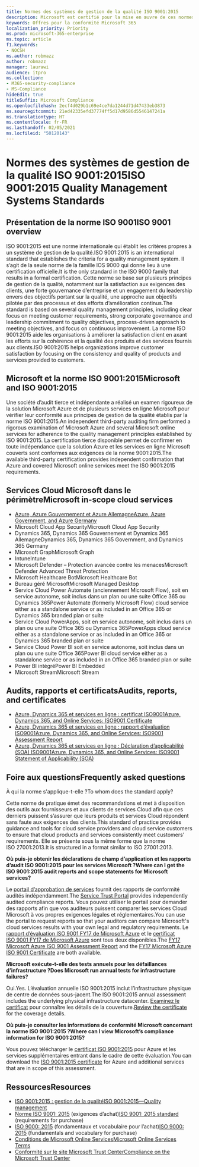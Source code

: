 ```yaml
---
title: Normes des systèmes de gestion de la qualité ISO 9001:2015
description: Microsoft est certifié pour la mise en œuvre de ces normes de gestion de la qualité.
keywords: Offres pour la conformité Microsoft 365
localization_priority: Priority
ms.prod: microsoft-365-enterprise
ms.topic: article
f1.keywords:
- NOCSH
ms.author: robmazz
author: robmazz
manager: laurawi
audience: itpro
ms.collection:
- M365-security-compliance
- MS-Compliance
hideEdit: true
titleSuffix: Microsoft Compliance
ms.openlocfilehash: 2ecf4d029b1c69e4ce7da1244d71d47433eb3873
ms.sourcegitcommit: 21ed42335efd37774ff5d17d9586d5546147241a
ms.translationtype: HT
ms.contentlocale: fr-FR
ms.lasthandoff: 02/05/2021
ms.locfileid: "50120143"
---
```

# <a name="iso-90012015-quality-management-systems-standards"></a><span data-ttu-id="2b1ba-104">Normes des systèmes de gestion de la qualité ISO 9001:2015</span><span class="sxs-lookup"><span data-stu-id="2b1ba-104">ISO 9001:2015 Quality Management Systems Standards</span></span>

## <a name="iso-9001-overview"></a><span data-ttu-id="2b1ba-105">Présentation de la norme ISO 9001</span><span class="sxs-lookup"><span data-stu-id="2b1ba-105">ISO 9001 overview</span></span>

<span data-ttu-id="2b1ba-106">ISO 9001:2015 est une norme internationale qui établit les critères propres à un système de gestion de la qualité.</span><span class="sxs-lookup"><span data-stu-id="2b1ba-106">ISO 9001:2015 is an international standard that establishes the criteria for a quality management system.</span></span> <span data-ttu-id="2b1ba-107">Il s’agit de la seule norme de la famille IOS 9000 qui donne lieu à une certification officielle.</span><span class="sxs-lookup"><span data-stu-id="2b1ba-107">It is the only standard in the ISO 9000 family that results in a formal certification.</span></span> <span data-ttu-id="2b1ba-108">Cette norme se base sur plusieurs principes de gestion de la qualité, notamment sur la satisfaction aux exigences des clients, une forte gouvernance d’entreprise et un engagement du leadership envers des objectifs portant sur la qualité, une approche aux objectifs pilotée par des processus et des efforts d’amélioration continus.</span><span class="sxs-lookup"><span data-stu-id="2b1ba-108">The standard is based on several quality management principles, including clear focus on meeting customer requirements, strong corporate governance and leadership commitment to quality objectives, process-driven approach to meeting objectives, and focus on continuous improvement.</span></span> <span data-ttu-id="2b1ba-109">La norme ISO 9001:2015 aide les organisations à améliorer la satisfaction client en axant les efforts sur la cohérence et la qualité des produits et des services fournis aux clients.</span><span class="sxs-lookup"><span data-stu-id="2b1ba-109">ISO 9001:2015 helps organizations improve customer satisfaction by focusing on the consistency and quality of products and services provided to customers.</span></span>

## <a name="microsoft-and-iso-90012015"></a><span data-ttu-id="2b1ba-110">Microsoft et la norme ISO 9001:2015</span><span class="sxs-lookup"><span data-stu-id="2b1ba-110">Microsoft and ISO 9001:2015</span></span>

<span data-ttu-id="2b1ba-111">Une société d’audit tierce et indépendante a réalisé un examen rigoureux de la solution Microsoft Azure et de plusieurs services en ligne Microsoft pour vérifier leur conformité aux principes de gestion de la qualité établis par la norme ISO 9001:2015.</span><span class="sxs-lookup"><span data-stu-id="2b1ba-111">An independent third-party auditing firm performed a rigorous examination of Microsoft Azure and several Microsoft online services for adherence to the quality management principles established by ISO 9001:2015.</span></span> <span data-ttu-id="2b1ba-112">La certification tierce disponible permet de confirmer en toute indépendance que la solution Azure et les services en ligne Microsoft couverts sont conformes aux exigences de la norme 9001:2015.</span><span class="sxs-lookup"><span data-stu-id="2b1ba-112">The available third-party certification provides independent confirmation that Azure and covered Microsoft online services meet the ISO 9001:2015 requirements.</span></span>

## <a name="microsoft-in-scope-cloud-services"></a><span data-ttu-id="2b1ba-113">Services Cloud Microsoft dans le périmètre</span><span class="sxs-lookup"><span data-stu-id="2b1ba-113">Microsoft in-scope cloud services</span></span>

- [<span data-ttu-id="2b1ba-114">Azure, Azure Gouvernement et Azure Allemagne</span><span class="sxs-lookup"><span data-stu-id="2b1ba-114">Azure, Azure Government, and Azure Germany</span></span>](https://aka.ms/AzureCompliance)
- <span data-ttu-id="2b1ba-115">Microsoft Cloud App Security</span><span class="sxs-lookup"><span data-stu-id="2b1ba-115">Microsoft Cloud App Security</span></span>
- <span data-ttu-id="2b1ba-116">Dynamics 365, Dynamics 365 Gouvernement et Dynamics 365 Allemagne</span><span class="sxs-lookup"><span data-stu-id="2b1ba-116">Dynamics 365, Dynamics 365 Government, and Dynamics 365 Germany</span></span>
- <span data-ttu-id="2b1ba-117">Microsoft Graph</span><span class="sxs-lookup"><span data-stu-id="2b1ba-117">Microsoft Graph</span></span>
- <span data-ttu-id="2b1ba-118">Intune</span><span class="sxs-lookup"><span data-stu-id="2b1ba-118">Intune</span></span>
- <span data-ttu-id="2b1ba-119">Microsoft Defender – Protection avancée contre les menaces</span><span class="sxs-lookup"><span data-stu-id="2b1ba-119">Microsoft Defender Advanced Threat Protection</span></span>
- <span data-ttu-id="2b1ba-120">Microsoft Healthcare Bot</span><span class="sxs-lookup"><span data-stu-id="2b1ba-120">Microsoft Healthcare Bot</span></span>
- <span data-ttu-id="2b1ba-121">Bureau géré Microsoft</span><span class="sxs-lookup"><span data-stu-id="2b1ba-121">Microsoft Managed Desktop</span></span>
- <span data-ttu-id="2b1ba-122">Service Cloud Power Automate (anciennement Microsoft Flow), soit en service autonome, soit inclus dans un plan ou une suite Office 365 ou Dynamics 365</span><span class="sxs-lookup"><span data-stu-id="2b1ba-122">Power Automate (formerly Microsoft Flow) cloud service either as a standalone service or as included in an Office 365 or Dynamics 365 branded plan or suite</span></span>
- <span data-ttu-id="2b1ba-123">Service Cloud PowerApps, soit en service autonome, soit inclus dans un plan ou une suite Office 365 ou Dynamics 365</span><span class="sxs-lookup"><span data-stu-id="2b1ba-123">PowerApps cloud service either as a standalone service or as included in an Office 365 or Dynamics 365 branded plan or suite</span></span>
- <span data-ttu-id="2b1ba-124">Service Cloud Power BI soit en service autonome, soit inclus dans un plan ou une suite Office 365</span><span class="sxs-lookup"><span data-stu-id="2b1ba-124">Power BI cloud service either as a standalone service or as included in an Office 365 branded plan or suite</span></span>
- <span data-ttu-id="2b1ba-125">Power BI intégré</span><span class="sxs-lookup"><span data-stu-id="2b1ba-125">Power BI Embedded</span></span>
- <span data-ttu-id="2b1ba-126">Microsoft Stream</span><span class="sxs-lookup"><span data-stu-id="2b1ba-126">Microsoft Stream</span></span>

## <a name="audits-reports-and-certificates"></a><span data-ttu-id="2b1ba-127">Audits, rapports et certificats</span><span class="sxs-lookup"><span data-stu-id="2b1ba-127">Audits, reports, and certificates</span></span>

- [<span data-ttu-id="2b1ba-128">Azure, Dynamics 365 et services en ligne : certificat ISO9001</span><span class="sxs-lookup"><span data-stu-id="2b1ba-128">Azure, Dynamics 365, and Online Services: ISO9001 Certificate</span></span>](https://aka.ms/azureiso9001cert)
- [<span data-ttu-id="2b1ba-129">Azure, Dynamics 365 et services en ligne : rapport d’évaluation ISO9001</span><span class="sxs-lookup"><span data-stu-id="2b1ba-129">Azure, Dynamics 365, and Online Services: ISO9001 Assessment Report</span></span>](https://aka.ms/azureiso9001report)
- [<span data-ttu-id="2b1ba-130">Azure, Dynamics 365 et services en ligne : Déclaration d’applicabilité (SOA) ISO9001</span><span class="sxs-lookup"><span data-stu-id="2b1ba-130">Azure, Dynamics 365, and Online Services: ISO9001 Statement of Applicability (SOA)</span></span>](https://aka.ms/azureiso9001soa)

## <a name="frequently-asked-questions"></a><span data-ttu-id="2b1ba-131">Foire aux questions</span><span class="sxs-lookup"><span data-stu-id="2b1ba-131">Frequently asked questions</span></span>

<span data-ttu-id="2b1ba-132">À qui la norme s'applique-t-elle ?</span><span class="sxs-lookup"><span data-stu-id="2b1ba-132">To whom does the standard apply?</span></span>

<span data-ttu-id="2b1ba-133">Cette norme de pratique émet des recommandations et met à disposition des outils aux fournisseurs et aux clients de services Cloud afin que ces derniers puissent s’assurer que leurs produits et services Cloud répondent sans faute aux exigences des clients.</span><span class="sxs-lookup"><span data-stu-id="2b1ba-133">This standard of practice provides guidance and tools for cloud service providers and cloud service customers to ensure that cloud products and services consistently meet customers’ requirements.</span></span> <span data-ttu-id="2b1ba-134">Elle se présente sous la même forme que la norme ISO 27001:2013.</span><span class="sxs-lookup"><span data-stu-id="2b1ba-134">It is structured in a format similar to ISO 27001:2013.</span></span>

<span data-ttu-id="2b1ba-135">**Où puis-je obtenir les déclarations de champ d’application et les rapports d’audit ISO 9001:2015 pour les services Microsoft ?**</span><span class="sxs-lookup"><span data-stu-id="2b1ba-135">**Where can I get the ISO 9001:2015 audit reports and scope statements for Microsoft services?**</span></span>

<span data-ttu-id="2b1ba-136">Le [portail d’approbation de services](/microsoft-365/compliance/get-started-with-service-trust-portal) fournit des rapports de conformité audités indépendamment.</span><span class="sxs-lookup"><span data-stu-id="2b1ba-136">The [Service Trust Portal](/microsoft-365/compliance/get-started-with-service-trust-portal) provides independently audited compliance reports.</span></span> <span data-ttu-id="2b1ba-137">Vous pouvez utiliser le portail pour demander des rapports afin que vos auditeurs puissent comparer les services Cloud Microsoft à vos propres exigences légales et réglementaires.</span><span class="sxs-lookup"><span data-stu-id="2b1ba-137">You can use the portal to request reports so that your auditors can compare Microsoft's cloud services results with your own legal and regulatory requirements.</span></span> <span data-ttu-id="2b1ba-138">Le [rapport d’évaluation ISO 9001 FY17 de Microsoft Azure](https://www.microsoft.com/?ref=aka) et le [certificat ISO 9001 FY17 de Microsoft Azure](https://www.microsoft.com/?ref=aka) sont tous deux disponibles.</span><span class="sxs-lookup"><span data-stu-id="2b1ba-138">The [FY17 Microsoft Azure ISO 9001 Assessment Report](https://www.microsoft.com/?ref=aka) and the [FY17 Microsoft Azure ISO 9001 Certificate](https://www.microsoft.com/?ref=aka) are both available.</span></span>

<span data-ttu-id="2b1ba-139">**Microsoft exécute-t-elle des tests annuels pour les défaillances d’infrastructure ?**</span><span class="sxs-lookup"><span data-stu-id="2b1ba-139">**Does Microsoft run annual tests for infrastructure failures?**</span></span>

<span data-ttu-id="2b1ba-140">Oui.</span><span class="sxs-lookup"><span data-stu-id="2b1ba-140">Yes.</span></span> <span data-ttu-id="2b1ba-141">L’évaluation annuelle ISO 9001:2015 inclut l’infrastructure physique de centre de données sous-jacent.</span><span class="sxs-lookup"><span data-stu-id="2b1ba-141">The ISO 9001:2015 annual assessment includes the underlying physical infrastructure datacenter.</span></span> <span data-ttu-id="2b1ba-142">[Examinez le certificat](https://www.microsoft.com/?ref=aka) pour connaître les détails de la couverture.</span><span class="sxs-lookup"><span data-stu-id="2b1ba-142">[Review the certificate](https://www.microsoft.com/?ref=aka) for the coverage details.</span></span>

<span data-ttu-id="2b1ba-143">**Où puis-je consulter les informations de conformité Microsoft concernant la norme ISO 9001:2015 ?**</span><span class="sxs-lookup"><span data-stu-id="2b1ba-143">**Where can I view Microsoft’s compliance information for ISO 9001:2015?**</span></span>

<span data-ttu-id="2b1ba-144">Vous pouvez télécharger le [certificat ISO 9001:2015](https://www.microsoft.com/?ref=aka) pour Azure et les services supplémentaires entrant dans le cadre de cette évaluation.</span><span class="sxs-lookup"><span data-stu-id="2b1ba-144">You can download the [ISO 9001:2015 certificate](https://www.microsoft.com/?ref=aka) for Azure and additional services that are in scope of this assessment.</span></span>

## <a name="resources"></a><span data-ttu-id="2b1ba-145">Ressources</span><span class="sxs-lookup"><span data-stu-id="2b1ba-145">Resources</span></span>

- [<span data-ttu-id="2b1ba-146">ISO 9001:2015 : gestion de la qualité</span><span class="sxs-lookup"><span data-stu-id="2b1ba-146">ISO 9001:2015—Quality management</span></span>](https://www.iso.org/iso-9001-quality-management.html)
- <span data-ttu-id="2b1ba-147">[Norme ISO 9001: 2015](https://www.iso.org/standard/62085.html) (exigences d’achat)</span><span class="sxs-lookup"><span data-stu-id="2b1ba-147">[ISO 9001: 2015 standard](https://www.iso.org/standard/62085.html) (requirements for purchase)</span></span>
- <span data-ttu-id="2b1ba-148">[ISO 9000: 2015](https://www.iso.org/standard/45481.html) (fondamentaux et vocabulaire pour l’achat)</span><span class="sxs-lookup"><span data-stu-id="2b1ba-148">[ISO 9000: 2015](https://www.iso.org/standard/45481.html) (fundamentals and vocabulary for purchase)</span></span>
- [<span data-ttu-id="2b1ba-149">Conditions de Microsoft Online Services</span><span class="sxs-lookup"><span data-stu-id="2b1ba-149">Microsoft Online Services Terms</span></span>](https://aka.ms/Online-Services-Terms)
- [<span data-ttu-id="2b1ba-150">Conformité sur le site Microsoft Trust Center</span><span class="sxs-lookup"><span data-stu-id="2b1ba-150">Compliance on the Microsoft Trust Center</span></span>](https://www.microsoft.com/trust-center/compliance/compliance-overview)
